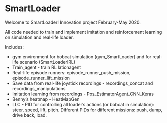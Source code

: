 # SmartLoader

Welcome to SmartLoader!
Innovation project February-May 2020.

All code needed to train and implement imitation and reinforcement learning on simulation and real-life loader.

Includes:
  - gym environment for bobcat simulation (gym_SmartLoader) and for real-life scenario (SmartLoaderIRL)
  - Train_agent - train RL lationagent
  - Real-life episode runners: episode_runner_push_mission, episode_runner_lift_mission
  - Save data from real-life joystick recordings - recordings_concat and recordings_manipulations
  - Imitation learning from recordings - Pos_EstimatorAgent_CNN_Keras
  - Benny’s heatmap - HeatMapGen
  - LLC - PID for controlling all loader’s actions (or bobcat in simulation): steer, speed, lift, pitch. Different PIDs for different missions: push, dump, drive back, load.
